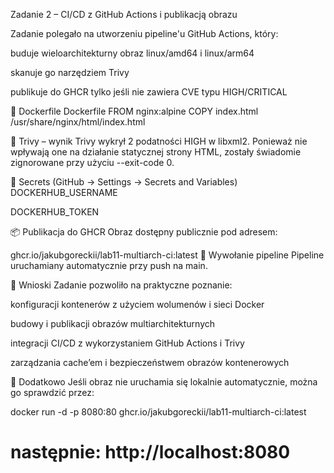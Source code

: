 Zadanie 2 – CI/CD z GitHub Actions i publikacją obrazu

Zadanie polegało na utworzeniu pipeline'u GitHub Actions, który:

buduje wieloarchitekturny obraz linux/amd64 i linux/arm64

skanuje go narzędziem Trivy

publikuje do GHCR tylko jeśli nie zawiera CVE typu HIGH/CRITICAL

🐳 Dockerfile
Dockerfile
FROM nginx:alpine
COPY index.html /usr/share/nginx/html/index.html

🧪 Trivy – wynik
Trivy wykrył 2 podatności HIGH w libxml2. Ponieważ nie wpływają one na działanie statycznej strony HTML, zostały świadomie zignorowane przy użyciu --exit-code 0.

🔐 Secrets (GitHub → Settings → Secrets and Variables)
DOCKERHUB_USERNAME

DOCKERHUB_TOKEN

📦 Publikacja do GHCR
Obraz dostępny publicznie pod adresem:

ghcr.io/jakubgoreckii/lab11-multiarch-ci:latest
🔄 Wywołanie pipeline
Pipeline uruchamiany automatycznie przy push na main.

📄 Wnioski
Zadanie pozwoliło na praktyczne poznanie:

konfiguracji kontenerów z użyciem wolumenów i sieci Docker

budowy i publikacji obrazów multiarchitekturnych

integracji CI/CD z wykorzystaniem GitHub Actions i Trivy

zarządzania cache’em i bezpieczeństwem obrazów kontenerowych

🧠 Dodatkowo
Jeśli obraz nie uruchamia się lokalnie automatycznie, można go sprawdzić przez:

docker run -d -p 8080:80 ghcr.io/jakubgoreckii/lab11-multiarch-ci:latest
# następnie: http://localhost:8080

